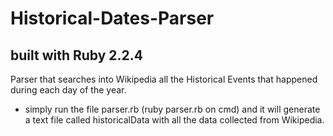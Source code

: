 # Historical-Dates-Parser

## built with Ruby 2.2.4

Parser that searches into Wikipedia all the Historical Events that happened during each day of the year.

- simply run the file parser.rb (ruby parser.rb on cmd) and it will generate a text file called historicalData with all the data collected from Wikipedia.

